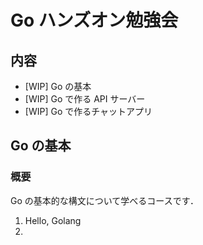 # Go ハンズオン勉強会

## 内容

- [WIP] Go の基本
- [WIP] Go で作る API サーバー
- [WIP] Go で作るチャットアプリ

## Go の基本

### 概要

Go の基本的な構文について学べるコースです．

1. Hello, Golang
2.
